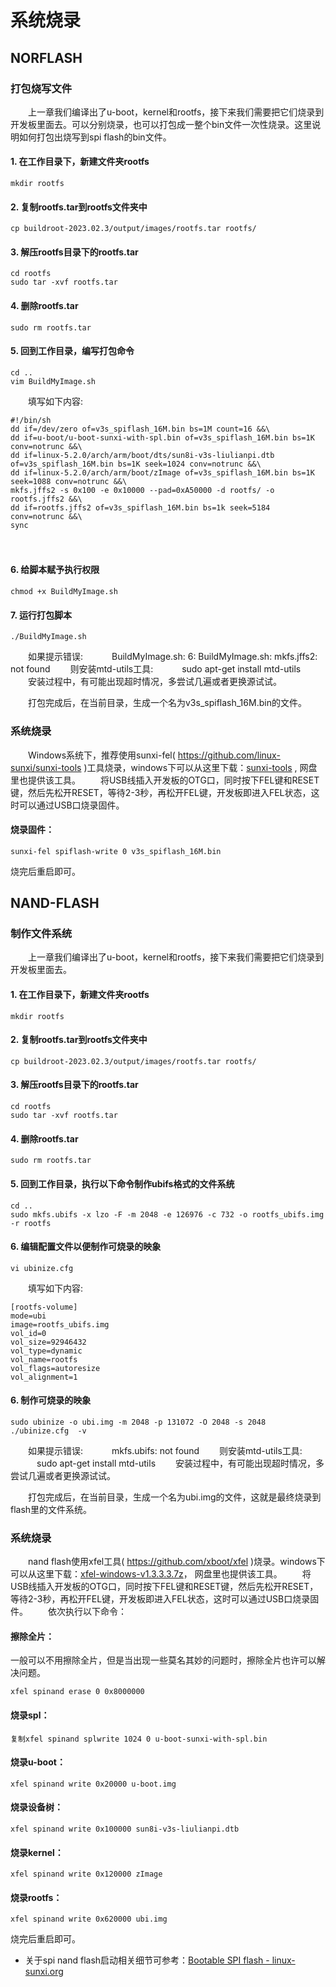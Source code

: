 # 系统烧录

## NORFLASH

### 打包烧写文件

　　上一章我们编译出了u-boot，kernel和rootfs，接下来我们需要把它们烧录到开发板里面去。可以分别烧录，也可以打包成一整个bin文件一次性烧录。这里说明如何打包出烧写到spi flash的bin文件。

#### 1. 在工作目录下，新建文件夹rootfs

```
mkdir rootfs
```

#### 2. 复制rootfs.tar到rootfs文件夹中

```
cp buildroot-2023.02.3/output/images/rootfs.tar rootfs/
```

#### 3. 解压rootfs目录下的rootfs.tar

```
cd rootfs
sudo tar -xvf rootfs.tar
```

#### 4. 删除rootfs.tar

```
sudo rm rootfs.tar
```

#### 5. 回到工作目录，编写打包命令

```
cd ..
vim BuildMyImage.sh
```

　　填写如下内容:

```
#!/bin/sh
dd if=/dev/zero of=v3s_spiflash_16M.bin bs=1M count=16 &&\
dd if=u-boot/u-boot-sunxi-with-spl.bin of=v3s_spiflash_16M.bin bs=1K conv=notrunc &&\
dd if=linux-5.2.0/arch/arm/boot/dts/sun8i-v3s-liulianpi.dtb of=v3s_spiflash_16M.bin bs=1K seek=1024 conv=notrunc &&\
dd if=linux-5.2.0/arch/arm/boot/zImage of=v3s_spiflash_16M.bin bs=1K seek=1088 conv=notrunc &&\
mkfs.jffs2 -s 0x100 -e 0x10000 --pad=0xA50000 -d rootfs/ -o rootfs.jffs2 &&\
dd if=rootfs.jffs2 of=v3s_spiflash_16M.bin bs=1k seek=5184 conv=notrunc &&\
sync
```

　　

#### 6. 给脚本赋予执行权限

```
chmod +x BuildMyImage.sh
```

#### 7. 运行打包脚本

```
./BuildMyImage.sh
```

　　如果提示错误:
　　　BuildMyImage.sh: 6: BuildMyImage.sh: mkfs.jffs2: not found
　　则安装mtd-utils工具:
　　　sudo apt-get install mtd-utils
　　安装过程中，有可能出现超时情况，多尝试几遍或者更换源试试。

　　打包完成后，在当前目录，生成一个名为v3s_spiflash_16M.bin的文件。

### **系统烧录**

　　Windows系统下，推荐使用sunxi-fel( https://github.com/linux-sunxi/sunxi-tools )工具烧录，windows下可以从这里下载：[sunxi-tools](https://github.com/eperie/build-scripts/releases/download/v1.3/sunxi-tools-mingw64-530adfa.zip) , 网盘里也提供该工具。
　　将USB线插入开发板的OTG口，同时按下FEL键和RESET键，然后先松开RESET，等待2-3秒，再松开FEL键，开发板即进入FEL状态，这时可以通过USB口烧录固件。



#### 烧录固件：

```
sunxi-fel spiflash-write 0 v3s_spiflash_16M.bin
```

烧完后重启即可。





## NAND-FLASH

### **制作文件系统**

　　上一章我们编译出了u-boot，kernel和rootfs，接下来我们需要把它们烧录到开发板里面去。

#### 1. 在工作目录下，新建文件夹rootfs

```
mkdir rootfs
```

#### 2. 复制rootfs.tar到rootfs文件夹中

```
cp buildroot-2023.02.3/output/images/rootfs.tar rootfs/
```

#### 3. 解压rootfs目录下的rootfs.tar

```
cd rootfs
sudo tar -xvf rootfs.tar
```

#### 4. 删除rootfs.tar

```
sudo rm rootfs.tar
```

#### 5. 回到工作目录，执行以下命令制作ubifs格式的文件系统

```
cd ..
sudo mkfs.ubifs -x lzo -F -m 2048 -e 126976 -c 732 -o rootfs_ubifs.img -r rootfs
```

#### 6. 编辑配置文件以便制作可烧录的映象

```
vi ubinize.cfg
```

　　填写如下内容:

```
[rootfs-volume]
mode=ubi
image=rootfs_ubifs.img
vol_id=0
vol_size=92946432
vol_type=dynamic
vol_name=rootfs
vol_flags=autoresize
vol_alignment=1
```

#### 6. 制作可烧录的映象

```
sudo ubinize -o ubi.img -m 2048 -p 131072 -O 2048 -s 2048 ./ubinize.cfg  -v
```

　　如果提示错误:
　　　mkfs.ubifs: not found
　　则安装mtd-utils工具:
　　　sudo apt-get install mtd-utils
　　安装过程中，有可能出现超时情况，多尝试几遍或者更换源试试。

　　打包完成后，在当前目录，生成一个名为ubi.img的文件，这就是最终烧录到flash里的文件系统。

### **系统烧录**

　　nand flash使用xfel工具( https://github.com/xboot/xfel )烧录。windows下可以从这里下载：[xfel-windows-v1.3.3.3.7z](http://doc.liulianpi.cn/files/xfel-windows-v1.3.3.7z)， 网盘里也提供该工具。
　　将USB线插入开发板的OTG口，同时按下FEL键和RESET键，然后先松开RESET，等待2-3秒，再松开FEL键，开发板即进入FEL状态，这时可以通过USB口烧录固件。
　　依次执行以下命令：



#### 擦除全片：

一般可以不用擦除全片，但是当出现一些莫名其妙的问题时，擦除全片也许可以解决问题。

```
xfel spinand erase 0 0x8000000
```

#### 烧录spl：

```
复制xfel spinand splwrite 1024 0 u-boot-sunxi-with-spl.bin
```

#### 烧录u-boot：

```
xfel spinand write 0x20000 u-boot.img
```

#### 烧录设备树：

```
xfel spinand write 0x100000 sun8i-v3s-liulianpi.dtb
```

#### 烧录kernel：

```
xfel spinand write 0x120000 zImage
```

#### 烧录rootfs：

```
xfel spinand write 0x620000 ubi.img
```

烧完后重启即可。

- 关于spi nand flash启动相关细节可参考：[Bootable SPI flash - linux-sunxi.org](https://linux-sunxi.org/Bootable_SPI_flash)